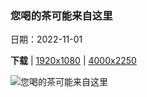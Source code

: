 ### 您喝的茶可能来自这里

日期：2022-11-01

**下载**  |  [1920x1080](https://cn.bing.com/th?id=OHR.TeaPlantationsMunnar_ZH-CN7007323849_1920x1080.jpg)  |  [4000x2250](https://cn.bing.com/th?id=OHR.TeaPlantationsMunnar_ZH-CN7007323849_UHD.jpg)

![您喝的茶可能来自这里](https://cn.bing.com/th?id=OHR.TeaPlantationsMunnar_ZH-CN7007323849_1920x1080.jpg "慕纳尔的茶园，印度喀拉拉邦 (© Mazur Travel/Shutterstock)")

